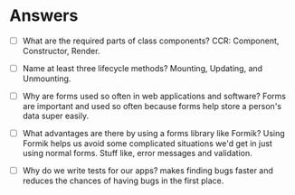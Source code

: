# Answers

- [ ] What are the required parts of class components?
    CCR: Component, Constructor, Render.

- [ ] Name at least three lifecycle methods?
    Mounting, Updating, and Unmounting.

- [ ] Why are forms used so often in web applications and software?
    Forms are important and used so often because forms help store a person's data super easily.

- [ ] What advantages are there by using a forms library like Formik?
    Using Formik helps us avoid some complicated situations we'd get in just using normal forms. Stuff like, error messages and validation.

- [ ] Why do we write tests for our apps?
    makes finding bugs faster and reduces the chances of having bugs in the first place.
